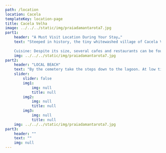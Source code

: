 ```yaml
---
path: /location
location: Cacela
templateKey: location-page
title: Cacela Velha
image: ../../../static/img/praiadamantarota7.jpg
part1: 
    header: "A Must Visit Location During Your Stay…"
    text: "Steeped in history, the tiny whitewashed village of Cacela Velha sits proudly on coastal cliffs offering vistas across gleaming lagoons to the vast Atlantic Ocean beyond. Settled since Phoenician times and an important outpost for the Moors, there is much to discover along the cobbled streets including the pocket-sized fort, the ancient church and a fascinating cemetery!
    
    Cuisine: Despite its size, several cafes and restaurants can be found dotted about the village with a greater selection in nearby Manta Rota and Vila Nova de Cacela."
    img: ../../../static/img/praiadamantarota7.jpg
part2:
    header: "LOCAL BEACH"
    text: "By the cemetery take the steps down to the lagoon. At low tide, cross on foot or catch the fishing boat to reach one of the Algarve’s finest beaches of soft golden sands and clear blue waters. The views from the church are some of the finest in the East Algarve."
    slider:
        slider: false
        img1: 
            img: null
            title: null
        img2: 
            img: null
            title: null
        img3: 
            img: null
            title: null
    img: ../../../static/img/praiadamantarota7.jpg
part3:
    header: ""
    text: ""
    img: null
---
```


